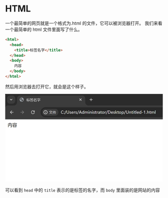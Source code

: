 # HTML

一个最简单的网页就是一个格式为.html 的文件，它可以被浏览器打开。
我们来看一个最简单的 html 文件里面写了什么。

```html
<html>
  <head>
    <title>标签名字</title>
  </head>
  <body>
    内容
  </body>
</html>
```

然后用浏览器去打开它，就会是这个样子。

![html](../../public/20240515214342.png)

可以看到 `head` 中的 `title` 表示的是标签的名字，而 `body` 里面装的是网站的内容
